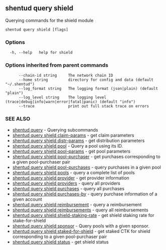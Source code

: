 ## shentud query shield

Querying commands for the shield module

```
shentud query shield [flags]
```

### Options

```
  -h, --help   help for shield
```

### Options inherited from parent commands

```
      --chain-id string     The network chain ID
      --home string         directory for config and data (default "~/.shentud")
      --log_format string   The logging format (json|plain) (default "plain")
      --log_level string    The logging level (trace|debug|info|warn|error|fatal|panic) (default "info")
      --trace               print out full stack trace on errors
```

### SEE ALSO

* [shentud query](shentud_query.md)	 - Querying subcommands
* [shentud query shield claim-params](shentud_query_shield_claim-params.md)	 - get claim parameters
* [shentud query shield distr-params](shentud_query_shield_distr-params.md)	 - get distribution parameters
* [shentud query shield pool](shentud_query_shield_pool.md)	 - Query a pool using its ID.
* [shentud query shield pool-params](shentud_query_shield_pool-params.md)	 - get pool parameters
* [shentud query shield pool-purchaser](shentud_query_shield_pool-purchaser.md)	 - get purchases corresponding to a given pool-purchaser pair
* [shentud query shield pool-purchases](shentud_query_shield_pool-purchases.md)	 - query purchases in a given pool
* [shentud query shield pools](shentud_query_shield_pools.md)	 - query a complete list of pools
* [shentud query shield provider](shentud_query_shield_provider.md)	 - get provider information
* [shentud query shield providers](shentud_query_shield_providers.md)	 - query all providers
* [shentud query shield purchases](shentud_query_shield_purchases.md)	 - query all purchases
* [shentud query shield purchases-by](shentud_query_shield_purchases-by.md)	 - query purchase information of a given account
* [shentud query shield reimbursement](shentud_query_shield_reimbursement.md)	 - query a reimbursement
* [shentud query shield reimbursements](shentud_query_shield_reimbursements.md)	 - query all reimbursements
* [shentud query shield shield-staking-rate](shentud_query_shield_shield-staking-rate.md)	 - get shield staking rate for stake-for-shield
* [shentud query shield sponsor](shentud_query_shield_sponsor.md)	 - Query pools with a given sponsor.
* [shentud query shield staked-for-shield](shentud_query_shield_staked-for-shield.md)	 - get staked CTK for shield corresponding to a given pool-purchaser pair
* [shentud query shield status](shentud_query_shield_status.md)	 - get shield status


